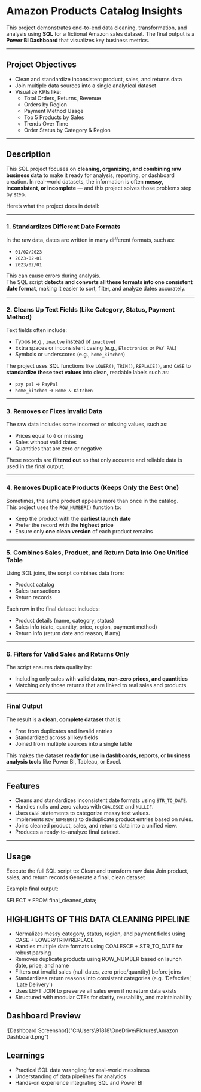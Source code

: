 # Amazon Products Catalog Insights 

This project demonstrates end-to-end data cleaning, transformation, and analysis using **SQL** for a fictional Amazon sales dataset. The final output is a **Power BI Dashboard** that visualizes key business metrics.


---
##  Project Objectives

- Clean and standardize inconsistent product, sales, and returns data
- Join multiple data sources into a single analytical dataset
- Visualize KPIs like:
  - Total Orders, Returns, Revenue
  - Orders by Region
  - Payment Method Usage
  - Top 5 Products by Sales
  - Trends Over Time
  - Order Status by Category & Region

---

##  Description

This SQL project focuses on **cleaning, organizing, and combining raw business data** to make it ready for analysis, reporting, or dashboard creation. In real-world datasets, the information is often **messy, inconsistent, or incomplete** — and this project solves those problems step by step.

Here’s what the project does in detail:

---

###  1. Standardizes Different Date Formats

In the raw data, dates are written in many different formats, such as:
- `01/02/2023`
- `2023-02-01`
- `2023/02/01`

This can cause errors during analysis.  
The SQL script **detects and converts all these formats into one consistent date format**, making it easier to sort, filter, and analyze dates accurately.

---

###  2. Cleans Up Text Fields (Like Category, Status, Payment Method)

Text fields often include:
- Typos (e.g., `inactve` instead of `inactive`)
- Extra spaces or inconsistent casing (e.g., ` Electronics ` or `PAY PAL`)
- Symbols or underscores (e.g., `home_kitchen`)

The project uses SQL functions like `LOWER()`, `TRIM()`, `REPLACE()`, and `CASE` to **standardize these text values** into clean, readable labels such as:
- `pay pal` → `PayPal`
- `home_kitchen` → `Home & Kitchen`

---

###  3. Removes or Fixes Invalid Data

The raw data includes some incorrect or missing values, such as:
- Prices equal to `0` or missing
- Sales without valid dates
- Quantities that are zero or negative

These records are **filtered out** so that only accurate and reliable data is used in the final output.

---

###  4. Removes Duplicate Products (Keeps Only the Best One)

Sometimes, the same product appears more than once in the catalog.  
This project uses the `ROW_NUMBER()` function to:
- Keep the product with the **earliest launch date**
- Prefer the record with the **highest price**
- Ensure only **one clean version** of each product remains

---

###  5. Combines Sales, Product, and Return Data into One Unified Table

Using SQL joins, the script combines data from:
-  Product catalog
-  Sales transactions
-  Return records

Each row in the final dataset includes:
- Product details (name, category, status)
- Sales info (date, quantity, price, region, payment method)
- Return info (return date and reason, if any)

---

###  6. Filters for Valid Sales and Returns Only

The script ensures data quality by:
- Including only sales with **valid dates, non-zero prices, and quantities**
- Matching only those returns that are linked to real sales and products

---

###  Final Output

The result is a **clean, complete dataset** that is:
- Free from duplicates and invalid entries
- Standardized across all key fields
- Joined from multiple sources into a single table

This makes the dataset **ready for use in dashboards, reports, or business analysis tools** like Power BI, Tableau, or Excel.


---

##  Features

- Cleans and standardizes inconsistent date formats using `STR_TO_DATE`.
- Handles nulls and zero values with `COALESCE` and `NULLIF`.
- Uses `CASE` statements to categorize messy text values.
- Implements `ROW_NUMBER()` to deduplicate product entries based on rules.
- Joins cleaned product, sales, and returns data into a unified view.
- Produces a ready-to-analyze final dataset.

---

 ## Usage

Execute the full SQL script to:
Clean and transform raw data
Join product, sales, and return records
Generate a final, clean dataset

Example final output:

SELECT * FROM final_cleaned_data;

 ##  HIGHLIGHTS OF THIS DATA CLEANING PIPELINE

-  Normalizes messy category, status, region, and payment fields using CASE + LOWER/TRIM/REPLACE
-  Handles multiple date formats using COALESCE + STR_TO_DATE for robust parsing
-  Removes duplicate products using ROW_NUMBER based on launch date, price, and name
-  Filters out invalid sales (null dates, zero price/quantity) before joins
-  Standardizes return reasons into consistent categories (e.g. 'Defective', 'Late Delivery')
-  Uses LEFT JOIN to preserve all sales even if no return data exists
-  Structured with modular CTEs for clarity, reusability, and maintainability

##  Dashboard Preview

![Dashboard Screenshot]("C:\Users\91818\OneDrive\Pictures\Amazon Dashboard.png")



##  Learnings

- Practical SQL data wrangling for real-world messiness
- Understanding of data pipelines for analytics
- Hands-on experience integrating SQL and Power BI
